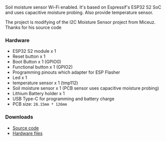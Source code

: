 Soil moisture sensor Wi-Fi enabled. It's based on Espressif's ESP32 S2 SoC and uses capacitive moisture probing. Also provide temperature sensor.

The project is modifying of the I2C Moisture Sensor project from Miceuz. Thanks for his source code

### Hardware ###

* ESP32 S2 module x 1
* Reset button x 1
* Boot Button x 1 (GPIO0)
* Functional button x 1 (GPIO2)
* Programming pinouts which adapter for ESP Flasher
* Led x 1
* temperature sensor x 1 (tmp112)
* Soil moisture sensor x 1 (PCB sensor uses capacitive moisture probing)
* Lithium Battery holder x 1
* USB Type-C for programming and battery charge
* PCB size: `28.15mm * 126mm`

### Downloads ###

* [Source code](https://github.com/volca/esp-soil)
* [Hardware files](https://github.com/AprilBrother/ab-hardware/tree/master/april-soil-moisture-sensor)
